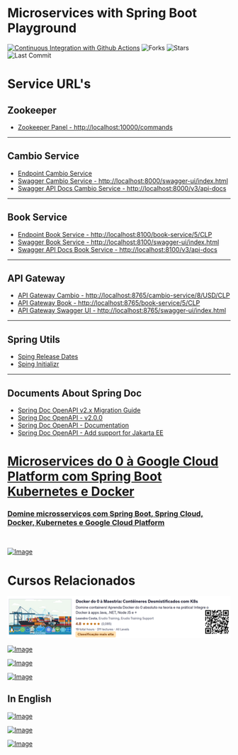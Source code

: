 # Microservices with Spring Boot Playground
[![Continuous Integration with Github Actions](https://github.com/leandrocgsi/MicroservicesWithSpringBootPlayground/actions/workflows/docker-image.yml/badge.svg)](https://github.com/leandrocgsi/MicroservicesWithSpringBootPlayground/actions/workflows/docker-image.yml)
![Forks](https://img.shields.io/github/forks/leandrocgsi/MicroservicesWithSpringBootPlayground)
![Stars](https://img.shields.io/github/stars/leandrocgsi/MicroservicesWithSpringBootPlayground)
![Last Commit](https://img.shields.io/github/last-commit/leandrocgsi/MicroservicesWithSpringBootPlayground)

# Service URL's

## Zookeeper

* [Zookeeper Panel - http://localhost:10000/commands](http://localhost:10000/commands)
---

## Cambio Service
* [Endpoint Cambio Service](http://localhost:8000/cambio-service/5/USD/BRL)
* [Swagger Cambio Service - http://localhost:8000/swagger-ui/index.html](http://localhost:8000/swagger-ui/index.html)
* [Swagger API Docs Cambio Service - http://localhost:8000/v3/api-docs](http://localhost:8000/v3/api-docs)
---

## Book Service
* [Endpoint Book Service - http://localhost:8100/book-service/5/CLP](http://localhost:8100/book-service/5/CLP)
* [Swagger Book Service - http://localhost:8100/swagger-ui/index.html](http://localhost:8100/swagger-ui/index.html)
* [Swagger API Docs Book Service - http://localhost:8100/v3/api-docs](http://localhost:8100/v3/api-docs)
---

## API Gateway
* [API Gateway Cambio - http://localhost:8765/cambio-service/8/USD/CLP](http://localhost:8765/cambio-service/8/USD/CLP)
* [API Gateway Book - http://localhost:8765/book-service/5/CLP](http://localhost:8765/book-service/5/CLP)
* [API Gateway Swagger UI - http://localhost:8765/swagger-ui/index.html](http://localhost:8765/swagger-ui/index.html)
---

## Spring Utils
* [Sping Release Dates](https://calendar.spring.io/)
* [Sping Initializr](https://start.spring.io/)
---

## Documents About Spring Doc
* [Spring Doc OpenAPI v2.x Migration Guide](https://github.com/springdoc/springdoc-openapi-demos/wiki/springdoc-openapi-2.x-migration-guide)
* [Spring Doc OpenAPI - v2.0.0](https://github.com/springdoc/springdoc-openapi/tree/v2.0.0-M4#demo-spring-boot-2-and-spring-hateoas-with-openapi-3)
* [Spring Doc OpenAPI - Documentation](https://springdoc.org/v2/#faq)
* [Spring Doc OpenAPI - Add support for Jakarta EE](https://github.com/springdoc/springdoc-openapi/issues/1284)

# [Microservices do 0 à Google Cloud Platform com Spring Boot Kubernetes e Docker](https://www.udemy.com/course/microservices-do-0-a-gcp-com-spring-boot-kubernetes-e-docker/?couponCode=GTHB_FLASH_SALE2021)
### [Domine microsserviços com Spring Boot, Spring Cloud, Docker, Kubernetes e Google Cloud Platform](https://www.udemy.com/course/microservices-do-0-a-gcp-com-spring-boot-kubernetes-e-docker/?couponCode=GTHB_FLASH_SALE2021)

<br>

[![Image](https://github.com/leandrocgsi/RestWithSpringBootUdemy/blob/master/Images/microservices.png?raw=true "Microservices do 0 à GCP com Spring Boot, Kubernetes e Docker")](https://www.udemy.com/course/microservices-do-0-a-gcp-com-spring-boot-kubernetes-e-docker/?couponCode=GTHB_FLASH_SALE2021)

# Cursos Relacionados

[![Image](https://github.com/leandrocgsi/RestWithSpringBootUdemy/blob/master/Images/docker_do_zero_a_maestria_conteinerizacao_desmistificada.png?raw=true "Docker do Zero à Maestria - Contêinerização Desmistificada")](https://www.udemy.com/course/docker-do-zero-a-maestria-conteinerizacao-desmistificada/?couponCode=GTHB_FLASH_SALE2021)

[![Image](https://github.com/leandrocgsi/RestWithSpringBootUdemy/blob/master/Images/rest_apis_restful_do_0_a_nuvem_com_asp_net_core_e_docker.png?raw=true "REST API's RESTFul do 0 à Azure com ASP.NET Core 5 e Docker")](https://www.udemy.com/course/restful-apis-do-0-a-nuvem-com-aspnet-core-e-docker/?couponCode=GTHB_FLASH_SALE2021)

[![Image](https://github.com/leandrocgsi/RestWithSpringBootUdemy/blob/master/Images/rest_apis_restful_do_0_à_nuvem_com_spring_boot_2_e_docker.png?raw=true "REST API's RESTFul do 0 à AWS Com Spring Boot 2.x e Docker")](https://www.udemy.com/course/restful-apis-do-0-a-nuvem-com-springboot-e-docker/?couponCode=GTHB_FLASH_SALE2021)

[![Image](https://github.com/leandrocgsi/RestWithSpringBootUdemy/blob/master/Images/docker_para_amazon_aws_implante_apps_java_e_dot_net_com_travis_ci.png?raw=true "Docker para Amazon AWS Implante Apps Java e .NET com Travis CI")](https://www.udemy.com/course/docker-para-amazon-aws-implante-aplicacoes-java-e-net/?couponCode=GTHB_FLASH_SALE2021)

## In English

[![Image](https://github.com/leandrocgsi/RestWithSpringBootUdemy/blob/master/Images/rest_apis_restful_from_0_to_aws_with_spring_boot_and_docker.png?raw=true "REST API's RESTFul from 0 to AWS with Spring Boot and Docker")](https://www.udemy.com/course/rest-apis-restful-from-0-to-aws-with-spring-boot-and-docker/?couponCode=GTHB_FLASH_SALE2021)

[![Image](https://github.com/leandrocgsi/RestWithSpringBootUdemy/blob/master/Images/docker_to_amazon_aws_deploy_apps_java_and_dot_net_with_travis_ci.png?raw=true "Docker to Amazon AWS Deploy Java & .NET Apps with Travis CI")](https://www.udemy.com/course/docker-to-amazon-aws-deploy-java-net-apps-with-travis-ci/?couponCode=GTHB_FLASH_SALE2021)

[![Image](https://raw.githubusercontent.com/leandrocgsi/erudio-microservices/main/images/course_cover.png "Microservices from 0 to Google Cloud Platform with Spring Boot Kubernetes and Docker")](https://www.udemy.com/course/microservices-do-0-a-gcp-com-spring-boot-kubernetes-e-docker/?couponCode=GTHB_FLASH_SALE2021)
